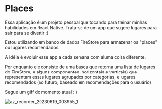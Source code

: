 # Places

Essa aplicação é um projeto pessoal que tocando para treinar minhas habilidades em React Native.
Trata-se de um app que sugere lugares para sair para se divertir :)

Estou utilizando um banco de dados FireStore para armazenar os "places" ou lugares recomendados.

A idéia é evoluir esse app a cada semana com aluma coisa diferente.

Por enquanto ele consiste de uma busca que retorna uma lista de lugares do FireStore,
e alguns componentes (horizontais e verticais) que representam esses lugares agrupados por categorias,
e lugares recomendados (no futuro, baseado em recomendações para o usuário)

Segue um giff do momento atual : )

![az_recorder_20230619_003955_1](https://github.com/lucasabreu1/places/assets/12264080/34b9542a-1748-4118-aeb1-3583f01b1b49)
